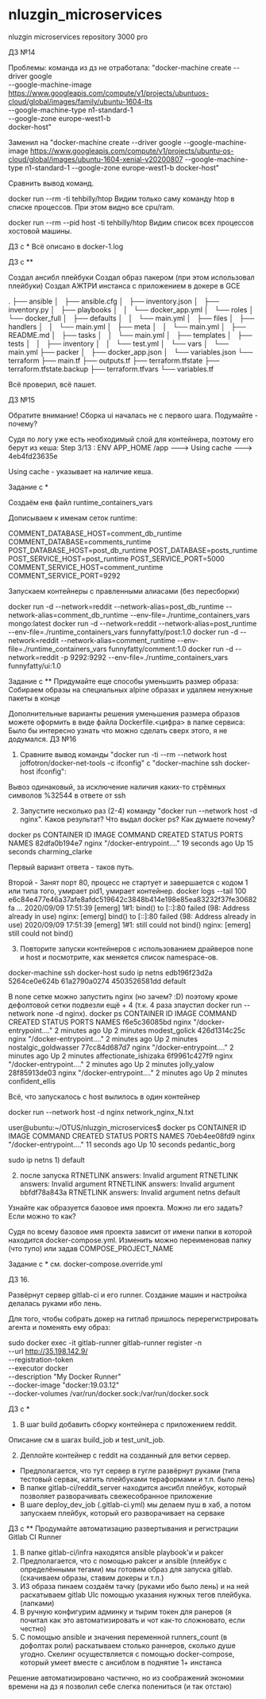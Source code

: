# nluzgin_microservices
nluzgin microservices repository 3000 pro

ДЗ №14

Проблемы: команда из дз не отработала:
"docker-machine create --driver google \
 --google-machine-image https://www.googleapis.com/compute/v1/projects/ubuntuos-cloud/global/images/family/ubuntu-1604-lts \
 --google-machine-type n1-standard-1 \
 --google-zone europe-west1-b \
 docker-host"

 Заменил на
 "docker-machine create --driver google --google-machine-image https://www.googleapis.com/compute/v1/projects/ubuntu-os-cloud/global/images/ubuntu-1604-xenial-v20200807 --google-machine-type n1-standard-1 --google-zone europe-west1-b  docker-host"


Сравнить вывод команд.

docker run --rm -ti tehbilly/htop
Видим только саму команду htop в списке процессов. При этом видно все cpu/ram.

docker run --rm --pid host -ti tehbilly/htop
Видим список всех процессов хостовой машины.


ДЗ с *
Всё описано в docker-1.log

ДЗ с **

Создал ансибл плейбуки
Создал образ пакером (при этом использовал плейбуки)
Создал АЖТРИ инстанса с приложением в докере в GCE

.
├── ansible
│   ├── ansible.cfg
│   ├── inventory.json
│   ├── inventory.py
│   ├── playbooks
│   │   └── docker_app.yml
│   └── roles
│       └── docker_full
│           ├── defaults
│           │   └── main.yml
│           ├── files
│           ├── handlers
│           │   └── main.yml
│           ├── meta
│           │   └── main.yml
│           ├── README.md
│           ├── tasks
│           │   └── main.yml
│           ├── templates
│           ├── tests
│           │   ├── inventory
│           │   └── test.yml
│           └── vars
│               └── main.yml
├── packer
│   ├── docker_app.json
│   └── variables.json
└── terraform
    ├── main.tf
    ├── outputs.tf
    ├── terraform.tfstate
    ├── terraform.tfstate.backup
    ├── terraform.tfvars
    └── variables.tf

Всё проверил, всё пашет.

ДЗ №15

Обратите внимание! Сборка ui началась не с первого шага. Подумайте - почему?

Судя по логу уже есть необходимый слой для контейнера, поэтому его берут из кеша:
Step 3/13 : ENV APP_HOME /app
 ---> Using cache
 ---> 4eb4fd23635e

 Using cache - указывает на наличие кеша.

Задание с *

Создаём енв файл runtime_containers_vars

Дописываем к именам сеток runtime:

COMMENT_DATABASE_HOST=comment_db_runtime
COMMENT_DATABASE=comments_runtime
POST_DATABASE_HOST=post_db_runtime
POST_DATABASE=posts_runtime
POST_SERVICE_HOST=post_runtime
POST_SERVICE_PORT=5000
COMMENT_SERVICE_HOST=comment_runtime
COMMENT_SERVICE_PORT=9292


Запускаем контейнеры с правленными алиасами (без пересборки)

docker run -d --network=reddit --network-alias=post_db_runtime --network-alias=comment_db_runtime --env-file=./runtime_containers_vars mongo:latest
docker run -d --network=reddit --network-alias=post_runtime --env-file=./runtime_containers_vars funnyfatty/post:1.0
docker run -d --network=reddit --network-alias=comment_runtime --env-file=./runtime_containers_vars funnyfatty/comment:1.0
docker run -d --network=reddit -p 9292:9292 --env-file=./runtime_containers_vars funnyfatty/ui:1.0

Задание с **
Придумайте еще способы уменьшить размер образа:
Собираем образы на специальных alpine образах и удаляем ненужные пакеты в конце

Дополнительные варианты решения уменьшения размера образов можете оформить в виде файла Dockerfile.<цифра> в папке сервиса:
Было бы интересно узнать что можно сделать сверх этого, я не додумался.
ДЗ №16


1) Сравните вывод команды "docker run -ti --rm --network host joffotron/docker-net-tools -c ifconfig" с "docker-machine ssh docker-host ifconfig":

Вывоз одинаковый, за исключение наличия каких-то стрёмных символов %32544 в ответе от ssh


2) Запустите несколько раз (2-4) команду "docker run --network host -d nginx". Каков результат? Что выдал docker ps? Как думаете почему?


docker ps
CONTAINER ID        IMAGE               COMMAND                  CREATED             STATUS              PORTS               NAMES
82dfa0b194e7        nginx               "/docker-entrypoint.…"   19 seconds ago      Up 15 seconds                           charming_clarke


Первый вариант ответа - таков путь.

Второй - Занят порт 80, процесс не стартует и завершается с кодом 1 или типа того, умирает pid1, умирает контейнер.
docker logs --tail 100 e6c84e477e46a37afe8afdc519642c3848b414e198e85ea83232f37fe30682fa
...
2020/09/09 17:51:39 [emerg] 1#1: bind() to [::]:80 failed (98: Address already in use)
nginx: [emerg] bind() to [::]:80 failed (98: Address already in use)
2020/09/09 17:51:39 [emerg] 1#1: still could not bind()
nginx: [emerg] still could not bind()


3) Повторите запуски контейнеров с использованием драйверов
none и host и посмотрите, как меняется список namespace-ов.


docker-machine ssh docker-host sudo ip netns
edb196f23d2a
5264ce0e624b
61a2790a0274
4503526581dd
default

В none сетке можно запустить nginx (но зачем? :D) поэтому кроме дефолтовой сетки подвезли ещё + 4 (т.к. 4 раза зпаустил docker run --network none -d nginx).
docker ps
CONTAINER ID        IMAGE               COMMAND                  CREATED             STATUS              PORTS               NAMES
f6e5c36085bd        nginx               "/docker-entrypoint.…"   2 minutes ago       Up 2 minutes                            modest_golick
426d1314c25c        nginx               "/docker-entrypoint.…"   2 minutes ago       Up 2 minutes                            nostalgic_goldwasser
77cc84d687d7        nginx               "/docker-entrypoint.…"   2 minutes ago       Up 2 minutes                            affectionate_ishizaka
6f9961c427f9        nginx               "/docker-entrypoint.…"   2 minutes ago       Up 2 minutes                            jolly_yalow
28f85913de03        nginx               "/docker-entrypoint.…"   2 minutes ago       Up 2 minutes                            confident_ellis

Всё, что запускалось с host вылилось в один контейнер



   docker run --network host -d nginx
   network_nginx_N.txt

   user@ubuntu:~/OTUS/nluzgin_microservices$ docker ps
CONTAINER ID        IMAGE               COMMAND                  CREATED             STATUS              PORTS               NAMES
70eb4ee08fd9        nginx               "/docker-entrypoint.…"   11 seconds ago      Up 10 seconds                           pedantic_borg



 sudo ip netns
 1)
 default

 2) после запуска
RTNETLINK answers: Invalid argument
RTNETLINK answers: Invalid argument
RTNETLINK answers: Invalid argument
bbfdf78a843a
RTNETLINK answers: Invalid argument
netns
default


Узнайте как образуется базовое имя проекта. Можно ли его задать? Если можно то как?

Судя по всему базовое имя проекта зависит от имени папки в которой находится docker-compose.yml.
Изменить можно переименовав папку (что тупо) или задав COMPOSE_PROJECT_NAME


Задание с *
см. docker-compose.override.yml

ДЗ 16.

Развёрнут сервер gitlab-ci и его runner. Создание машин и настройка делалась руками ибо лень.

Для того, чтобы собрать докер на гитлаб пришлось перерегистрировать агента и поменять ему образ:

sudo docker exec -it gitlab-runner gitlab-runner register -n \
  --url http://35.198.142.9/ \
  --registration-token <TOKEN> \
  --executor docker \
  --description "My Docker Runner" \
  --docker-image "docker:19.03.12" \
  --docker-volumes /var/run/docker.sock:/var/run/docker.sock

ДЗ с *
1) В шаг build добавить сборку контейнера с приложением reddit.

Описание см в шагах build_job и test_unit_job.

2) Деплойте контейнер с reddit на созданный для ветки сервер.

- Предполагается, что тут сервер в гугле развёрнут руками (типа тестовый сервак, катить плейбуками тераформами и т.п. было лень)
- В папке gitlab-ci/reddit_server находится ансибл плейбук, который позволяет разворачивать свежесобранное приложение
- В шаге deploy_dev_job (.gitlab-ci.yml) мы делаем пуш в хаб, а потом запускаем плейбук, который его разворачивает на серваке

ДЗ с **
Продумайте автоматизацию развертывания и регистрации Gitlab CI Runner

1) В папке gitlab-ci/infra находятся ansible playbook'и и pakcer
2) Предполагается, что с помощью pakcer и ansible (плейбук с определёнными тегами) мы готовим образ для запуска gitlab. (скачиваем образы, ставим докеры и т.п.)
3) ИЗ образа пинаем создаём тачку (руками ибо было лень) и на ней раскатываем gitlab UIс помощью указания нужных тегов плейбука. (лапками)
4) В ручную конфигурим админку и тырим токен для ранеров (я почитал как это автоматизировать и чот как-то сложновато, если честно)
5) С помощью ansible и значения переменной runners_count (в дофолтах роли) раскатываем столько раннеров, сколько душе угодно. Скелинг осуществляется с помощью docker-compose, который умеет вместе с ансиблом в поднятие 1+ инстанса

Решение автоматизировано частично, но из соображений экономии времени на дз я позволил себе слегка полениться (и так отстаю)
